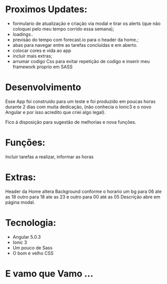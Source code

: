 # Proximos Updates:

- formulario de atualização e criação via modal e tirar os alerts (que não coloquei pelo meu tempo corrido essa semana);
- loadings..
- previsão do tempo com forecast.io para o header da home.;
- abas para navegar entre as tarefas concluidas e em aberto.
- colocar cores e vida ao app
- incluir mais extras;
- arrumar codigo Css para evitar repetição de codigo e inserir meu framework proprio em SASS

# Desenvolvimento
Esse App foi construido para um teste e foi produzido em poucas horas durante 2 dias com muita dedicação, (não conhecia o Ionic3 e o novo Angular  e por isso acredito que criei algo legal).

Fico á disposição para sugestão de melhorias  e nova funções.


# Funções:

Incluir tarefas a realizar,
informar as horas


# Extras:

Header da Home altera Background conforme o horario um bg para 06 ate as 18 outro para 18 ate as 23 e outro para 00 até as 05
Descrição abre em página modal.

# Tecnologia:

- Angular 5.0.3 
- Ionic 3 
- Um pouco de Sass
- O bom e velho CSS


# E vamo que Vamo ...
